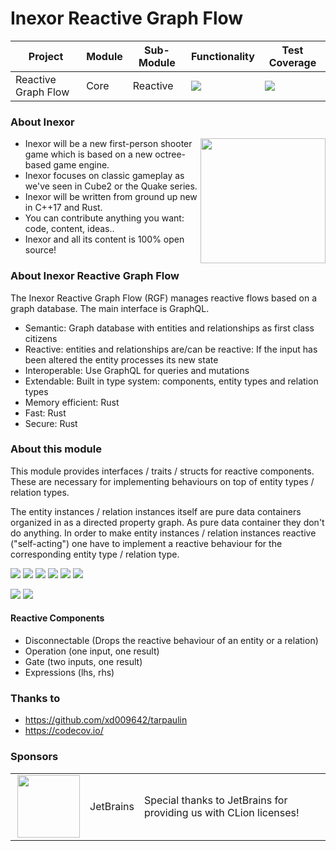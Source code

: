 # Inexor Reactive Graph Flow

| Project | Module | Sub-Module | Functionality | Test Coverage |
| --- | --- | --- | --- | --- |
| Reactive Graph Flow | Core | Reactive | <img src="https://img.shields.io/badge/state-completed-brightgreen"> | [<img src="https://img.shields.io/codecov/c/github/aschaeffer/inexor-rgf-core-reactive">](https://app.codecov.io/gh/aschaeffer/inexor-rgf-core-reactive) |

### About Inexor

<a href="https://inexor.org/">
<img align="right" width="200" height="200" src="https://raw.githubusercontent.com/inexorgame/inexor-rgf-core-reactive/main/docs/images/inexor_2.png">
</a>

* Inexor will be a new first-person shooter game which is based on a new octree-based game engine.
* Inexor focuses on classic gameplay as we've seen in Cube2 or the Quake series.
* Inexor will be written from ground up new in C++17 and Rust.
* You can contribute anything you want: code, content, ideas..
* Inexor and all its content is 100% open source!

### About Inexor Reactive Graph Flow

The Inexor Reactive Graph Flow (RGF) manages reactive flows based on a graph database. The main interface is GraphQL.

* Semantic: Graph database with entities and relationships as first class citizens
* Reactive: entities and relationships are/can be reactive: If the input has been altered the entity processes its new state
* Interoperable: Use GraphQL for queries and mutations
* Extendable: Built in type system: components, entity types and relation types
* Memory efficient: Rust
* Fast: Rust
* Secure: Rust

### About this module

This module provides interfaces / traits / structs for reactive components. These are necessary
for implementing behaviours on top of entity types / relation types.

The entity instances / relation instances itself are pure data containers organized in as a
directed property graph. As pure data container they don't do anything. In order to make
entity instances / relation instances reactive ("self-acting") one have to implement a
reactive behaviour for the corresponding entity type / relation type.

[<img src="https://img.shields.io/badge/Language-Rust-brightgreen">](https://www.rust-lang.org/)
[<img src="https://img.shields.io/badge/Platforms-Linux%20%26%20Windows-brightgreen">]()
[<img src="https://img.shields.io/github/workflow/status/inexorgame/inexor-rgf-core-reactive/Rust">](https://github.com/inexorgame/inexor-rgf-core-reactive/actions?query=workflow%3ARust)
[<img src="https://img.shields.io/github/last-commit/inexorgame/inexor-rgf-core-reactive">]()
[<img src="https://img.shields.io/github/languages/code-size/inexorgame/inexor-rgf-core-reactive">]()
[<img src="https://img.shields.io/codecov/c/github/aschaeffer/inexor-rgf-core-reactive">](https://app.codecov.io/gh/aschaeffer/inexor-rgf-core-reactive)

[<img src="https://img.shields.io/github/license/inexorgame/inexor-rgf-core-reactive">](https://github.com/inexorgame/inexor-rgf-core-reactive/blob/main/LICENSE)
[<img src="https://img.shields.io/discord/698219248954376256?logo=discord">](https://discord.com/invite/acUW8k7)

#### Reactive Components

* Disconnectable (Drops the reactive behaviour of an entity or a relation)
* Operation (one input, one result)
* Gate (two inputs, one result)
* Expressions (lhs, rhs)

### Thanks to

* https://github.com/xd009642/tarpaulin
* https://codecov.io/

### Sponsors

|                                                                                                                                                                                                                              |           |                                                                   |
|------------------------------------------------------------------------------------------------------------------------------------------------------------------------------------------------------------------------------|-----------|-------------------------------------------------------------------|
| <a href="https://www.jetbrains.com/?from=github.com/inexorgame"><img align="right" width="100" height="100" src="https://raw.githubusercontent.com/inexorgame/inexor-rgf-core-reactive/main/docs/images/icon_CLion.svg"></a> | JetBrains | Special thanks to JetBrains for providing us with CLion licenses! |
